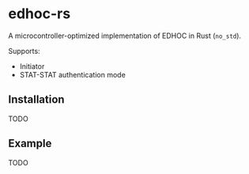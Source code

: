 # edhoc-rs

A microcontroller-optimized implementation of EDHOC in Rust (`no_std`).

Supports:
* Initiator
* STAT-STAT authentication mode

## Installation

TODO

## Example

TODO

